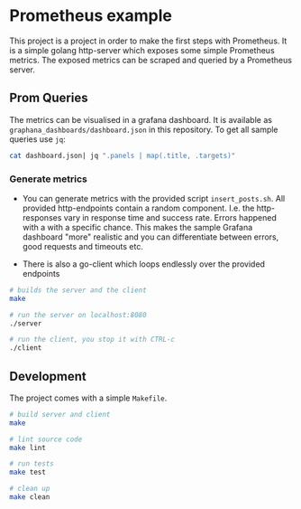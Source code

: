 # Prometheus example

This project is a project in order to make the first steps with
Prometheus. It is a simple golang http-server which exposes some
simple Prometheus metrics. The exposed metrics can be scraped and
queried by a Prometheus server.


## Prom Queries

The metrics can be visualised in a grafana dashboard. It is available
as `graphana_dashboards/dashboard.json` in this repository. To get all
sample queries use `jq`:

``` bash
cat dashboard.json| jq ".panels | map(.title, .targets)"
```


### Generate metrics

* You can generate metrics with the provided script
  `insert_posts.sh`. All provided http-endpoints contain a random
  component. I.e. the http-responses vary in response time and success
  rate. Errors happened with a with a specific chance. This makes the
  sample Grafana dashboard "more" realistic and you can differentiate
  between errors, good requests and timeouts etc.

* There is also a go-client which loops endlessly over the provided
  endpoints

```bash
# builds the server and the client
make

# run the server on localhost:8080
./server

# run the client, you stop it with CTRL-c
./client
```


## Development

The project comes with a simple `Makefile`.

``` bash
# build server and client
make

# lint source code
make lint

# run tests
make test

# clean up
make clean
```
